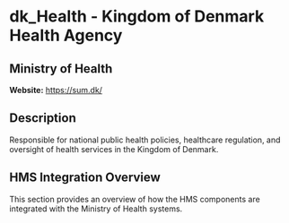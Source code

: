 # dk_Health - Kingdom of Denmark Health Agency

## Ministry of Health

**Website:** https://sum.dk/

## Description

Responsible for national public health policies, healthcare regulation, and oversight of health services in the Kingdom of Denmark.

## HMS Integration Overview

This section provides an overview of how the HMS components are integrated with the Ministry of Health systems.
